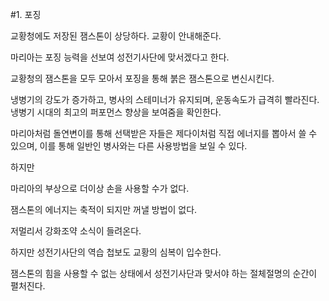 #1. 포징

교황청에도 저장된 잼스톤이 상당하다. 
교황이 안내해준다. 

마리아는 포징 능력을 선보여 성전기사단에 맞서겠다고 한다.

교황청의 잼스톤을 모두 모아서 포징을 통해 붉은 잼스톤으로 변신시킨다.

냉병기의 강도가 증가하고, 병사의 스테미너가 유지되며, 운동속도가 급격히 빨라진다. 냉병기 시대의 최고의 퍼포먼스 향상을 보여줌을 확인한다.

마리아처럼 돌연변이를 통해 선택받은 자들은 제다이처럼 직접 에너지를 뽑아서 쓸 수 있으며, 이를 통해 일반인 병사와는 다른 사용방법을 보일 수 있다.

하지만 

마리아의 부상으로 더이상 손을 사용할 수가 없다. 

잼스톤의 에너지는 축적이 되지만 꺼낼 방법이 없다. 

저멀리서 강화조약 소식이 들려온다. 

하지만 성전기사단의 역습 첩보도 교황의 심복이 입수한다. 

잼스톤의 힘을 사용할 수 없는 상태에서 성전기사단과 맞서야 하는 절체절명의 순간이 펼처진다. 
